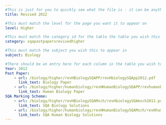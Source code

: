 ```yaml
---
#This is just for you to quickly see what the file is - it can be anything you want
title: Revised 2012

#This must match the level for the page you want it to appear on
level: Higher

#This must match the category id for the table the table you wish this to appear in
category: sqapastpapersrevisedhigher

#This must match the subject you wish this to appear in
subject: Biology

#There should be an entry here for each column in the table you wish to populate:
Year: 2012
Past Paper:
    - url: /biology/higher/revHBiologySQAPP/revHbiologySQApp2012.pdf
      link_text: Biology Paper
    - url: /biology/higher/humanbiology/revHHumanBiologySQAPP/revhumanbioSQApp2012.pdf
      link_text: Human Biology Paper
SQA Marking Scheme:
    - url: /biology/higher/revHBiologySQAMsch/revHbiologySQAmsch2012.pdf
      link_text: SQA Biology Solutions
    - url: /biology/higher/humanbiology/revHHumanBiologySQAMsch/revHhumanbioSQAmsch2012.pdf
      link_text: SQA Human Biology Solutions
---
```


